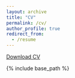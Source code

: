 ```yaml
---
layout: archive
title: "CV"
permalink: /cv/
author_profile: true
redirect_from:
  - /resume
---
```


[Download CV]('http://academicpages.github.io/files/Naomi_Gancz_CV_4.27.23_web.pdf')

{% include base_path %}
